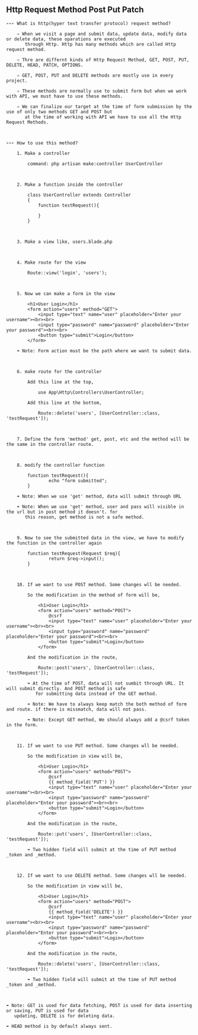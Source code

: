 ## **Http Request Method Post Put Patch**

    ➢➢➢ What is http(hyper text transfer protocol) request method?

        ➾ When we visit a page and submit data, update data, modify data or delete data, these oparations are executed 
           through Http. Http has many methods which are called Http request method.

        ➾ Thre are differnt kinds of Http Request Method, GET, POST, PUT, DELETE, HEAD, PATCH, OPTIONS.

        ➾ GET, POST, PUT and DELETE methods are mostly use in every project.

        ➾ These methods are normally use to submit form but when we work with API, we must have to use these methods.

        ➾ We can finalize our target at the time of form submission by the use of only two methods GET and POST but
           at the time of working with API we have to use all the Http Request Methods.



    ➢➢➢ How to use this method?

        1. Make a controller

            command: php artisan make:controller UserController



        2. Make a function inside the controller

            class UserController extends Controller
            {
                function testRequest(){
                    
                }
            }



        3. Make a view like, users.blade.php



        4. Make route for the view

            Route::view('login', 'users');



        5. Now we can make a form in the view

            <h1>User Login</h1>
            <form action="users" method="GET">
                <input type="text" name="user" placeholder="Enter your username"><br><br>
                <input type="password" name="password" placeholder="Enter your password"><br><br>
                <button type="submit">Login</button>
            </form>

        ➠ Note: Form action must be the path where we want to submit data.



        6. make route for the controller

            Add this line at the top,

                use App\Http\Controllers\UserController;

            Add this line at the bottom,
            
                Route::delete('users', [UserController::class, 'testRequest']);



        7. Define the form 'method' get, post, etc and the method will be the same in the controller route.
        


        8. modify the controller function 

            function testRequest(){
                    echo "form submitted";
            }

        ➠ Note: When we use 'get' method, data will submit through URL

        ➠ Note: When we use 'get' method, user and pass will visible in the url but in post method it doesn't. for 
           this reason, get method is not a safe method.



        9. Now to see the submitted data in the view, we have to modify the function in the controller again

            function testRequest(Request $req){
                    return $req->input();
            }



        10. If we want to use POST method. Some changes wll be needed.

            So the modification in the method of form will be,

                <h1>User Login</h1>
                <form action="users" method="POST">
                    @csrf
                    <input type="text" name="user" placeholder="Enter your username"><br><br>
                    <input type="password" name="password" placeholder="Enter your password"><br><br>
                    <button type="submit">Login</button>
                </form>

            And the modification in the route,

                Route::post('users', [UserController::class, 'testRequest']);
                
            ➠ At the time of POST, data will not sumbit through URL. It will submit directly. And POST method is safe
               for submitting data instead of the GET method.

            ➠ Note: We have to always keep match the both method of form and route. if there is missmatch, data will not pass.  
            
            ➠ Note: Except GET method, We should always add a @csrf token in the form. 



        11. If we want to use PUT method. Some changes wll be needed.

            So the modification in view will be,

                <h1>User Login</h1>
                <form action="users" method="POST">
                    @csrf
                    {{ method_field('PUT') }}
                    <input type="text" name="user" placeholder="Enter your username"><br><br>
                    <input type="password" name="password" placeholder="Enter your password"><br><br>
                    <button type="submit">Login</button>
                </form>

            And the modification in the route,

                Route::put('users', [UserController::class, 'testRequest']);
                
            ➠ Two hidden field will submit at the time of PUT method _token and _method.



        12. If we want to use DELETE method. Some changes wll be needed.

            So the modification in view will be,

                <h1>User Login</h1>
                <form action="users" method="POST">
                    @csrf
                    {{ method_field('DELETE') }}
                    <input type="text" name="user" placeholder="Enter your username"><br><br>
                    <input type="password" name="password" placeholder="Enter your password"><br><br>
                    <button type="submit">Login</button>
                </form>

            And the modification in the route,

                Route::delete('users', [UserController::class, 'testRequest']);
                
            ➠ Two hidden field will submit at the time of PUT method _token and _method.



    ➠ Note: GET is used for data fetching, POST is used for data inserting or saving, PUT is used for data 
       updating, DELETE is for deleting data.

    ➠ HEAD method is by default always sent.




